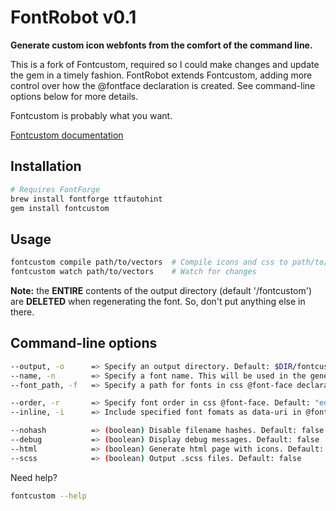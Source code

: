 FontRobot v0.1
==========

**Generate custom icon webfonts from the comfort of the command line.**

This is a fork of Fontcustom, required so I could make changes and update the gem in a timely fashion. FontRobot extends Fontcustom, adding more control over how the @fontface declaration is created. See command-line options below for more details.

Fontcustom is probably what you want.

[Fontcustom documentation](http://fontcustom.github.com/fontcustom/)


Installation
------------

```sh
# Requires FontForge
brew install fontforge ttfautohint
gem install fontcustom
```


Usage
-----

```sh
fontcustom compile path/to/vectors  # Compile icons and css to path/to/fontcustom/*
fontcustom watch path/to/vectors    # Watch for changes
```

**Note:** the **ENTIRE** contents of the output directory (default '/fontcustom') are **DELETED** when regenerating the font. So, don't put anything else in there.


Command-line options
-----

```sh
--output, -o      => Specify an output directory. Default: $DIR/fontcustom
--name, -n        => Specify a font name. This will be used in the generated fonts and CSS. Default: fontcustom
--font_path, -f   => Specify a path for fonts in css @font-face declaration. Default: none

--order, -r       => Specify font order in css @font-face. Default: "eot,ttf,woff,svg"
--inline, -i      => Include specified font fomats as data-uri in @font-face. Default: none. Format: "eot,ttf,woff,svg"

--nohash          => (boolean) Disable filename hashes. Default: false
--debug           => (boolean) Display debug messages. Default: false
--html            => (boolean) Generate html page with icons. Default: false
--scss            => (boolean) Output .scss files. Default: false
```

Need help?

```sh
fontcustom --help
```

